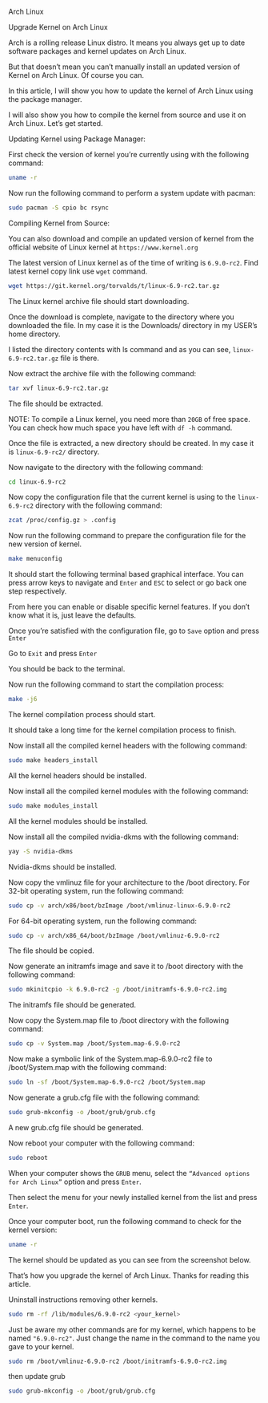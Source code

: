 Arch Linux

Upgrade Kernel on Arch Linux

Arch is a rolling release Linux distro. It means you always get up to date software packages and kernel updates on Arch Linux. 

But that doesn’t mean you can’t manually install an updated version of Kernel on Arch Linux. Of course you can.

In this article, I will show you how to update the kernel of Arch Linux using the package manager. 

I will also show you how to compile the kernel from source and use it on Arch Linux. Let’s get started.

Updating Kernel using Package Manager:

First check the version of kernel you’re currently using with the following command:
```bash
uname -r
```
Now run the following command to perform a system update with pacman:
```bash
sudo pacman -S cpio bc rsync
```
Compiling Kernel from Source:

You can also download and compile an updated version of kernel from the official website of Linux kernel at `https://www.kernel.org`

The latest version of Linux kernel as of the time of writing is `6.9.0-rc2`. Find latest kernel copy link use `wget` command.
```bash
wget https://git.kernel.org/torvalds/t/linux-6.9-rc2.tar.gz
```
The Linux kernel archive file should start downloading.

Once the download is complete, navigate to the directory where you downloaded the file. In my case it is the Downloads/ directory in my USER’s home directory.

I listed the directory contents with ls command and as you can see, `linux-6.9-rc2.tar.gz` file is there.

Now extract the archive file with the following command:
```bash
tar xvf linux-6.9-rc2.tar.gz
```
The file should be extracted.

NOTE: To compile a Linux kernel, you need more than `20GB` of free space. You can check how much space you have left with `df -h` command.

Once the file is extracted, a new directory should be created. In my case it is `linux-6.9-rc2/` directory.

Now navigate to the directory with the following command:
```bash
cd linux-6.9-rc2
```
Now copy the configuration file that the current kernel is using to the `linux-6.9-rc2` directory with the following command:
```bash
zcat /proc/config.gz > .config
```
Now run the following command to prepare the configuration file for the new version of kernel.
```bash
make menuconfig
```
It should start the following terminal based graphical interface. You can press arrow keys to navigate and `Enter` and `ESC` to select or go back one step respectively.

From here you can enable or disable specific kernel features. If you don’t know what it is, just leave the defaults.

Once you’re satisfied with the configuration file, go to `Save` option and press `Enter`

Go to `Exit` and press `Enter`

You should be back to the terminal.

Now run the following command to start the compilation process:
```bash
make -j6
```
The kernel compilation process should start.

It should take a long time for the kernel compilation process to finish.

Now install all the compiled kernel headers with the following command:
```bash
sudo make headers_install
```
All the kernel headers should be installed.

Now install all the compiled kernel modules with the following command:
```bash
sudo make modules_install
```
All the kernel modules should be installed.

Now install all the compiled nvidia-dkms with the following command:
```bash
yay -S nvidia-dkms
```
Nvidia-dkms should be installed.

Now copy the vmlinuz file for your architecture to the /boot directory. For 32-bit operating system, run the following command:
```bash
sudo cp -v arch/x86/boot/bzImage /boot/vmlinuz-linux-6.9.0-rc2
```
For 64-bit operating system, run the following command:
```bash
sudo cp -v arch/x86_64/boot/bzImage /boot/vmlinuz-6.9.0-rc2
```
The file should be copied.

Now generate an initramfs image and save it to /boot directory with the following command:
```bash
sudo mkinitcpio -k 6.9.0-rc2 -g /boot/initramfs-6.9.0-rc2.img
```
The initramfs file should be generated.

Now copy the System.map file to /boot directory with the following command:
```bash
sudo cp -v System.map /boot/System.map-6.9.0-rc2
```
Now make a symbolic link of the System.map-6.9.0-rc2 file to /boot/System.map with the following command:
```bash
sudo ln -sf /boot/System.map-6.9.0-rc2 /boot/System.map
```
Now generate a grub.cfg file with the following command:
```bash
sudo grub-mkconfig -o /boot/grub/grub.cfg
```
A new grub.cfg file should be generated.

Now reboot your computer with the following command:
```bash
sudo reboot
```
When your computer shows the `GRUB` menu, select the `“Advanced options for Arch Linux”` option and press `Enter`.

Then select the menu for your newly installed kernel from the list and press `Enter`.

Once your computer boot, run the following command to check for the kernel version:
```bash
uname -r
```
The kernel should be updated as you can see from the screenshot below.

That’s how you upgrade the kernel of Arch Linux. Thanks for reading this article.


Uninstall instructions removing other kernels.
```bash
sudo rm -rf /lib/modules/6.9.0-rc2 <your_kernel>
```
Just be aware my other commands are for my kernel, which happens to be named `"6.9.0-rc2"`. Just change the name in the command to the name you gave to your kernel.
```bash
sudo rm /boot/vmlinuz-6.9.0-rc2 /boot/initramfs-6.9.0-rc2.img
```
then update grub
```bash
sudo grub-mkconfig -o /boot/grub/grub.cfg
```
